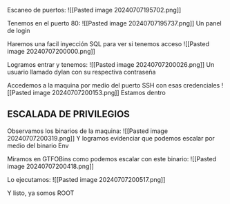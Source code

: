 Escaneo de puertos:
![[Pasted image 20240707195702.png]]

Tenemos en el puerto 80:
![[Pasted image 20240707195737.png]]
Un panel de login

Haremos una facil inyección SQL para ver si tenemos acceso
![[Pasted image 20240707200000.png]]

Logramos entrar y tenemos:
![[Pasted image 20240707200026.png]]
Un usuario llamado dylan con su respectiva contraseña

Accedemos a la maquina por medio del puerto SSH con esas credenciales
![[Pasted image 20240707200153.png]]
Estamos dentro

## ESCALADA DE PRIVILEGIOS

Observamos los binarios de la maquina:
![[Pasted image 20240707200319.png]]
Y logramos evidenciar que podemos escalar por medio del binario Env

Miramos en GTFOBins como podemos escalar con este binario:
![[Pasted image 20240707200418.png]]

Lo ejecutamos:
![[Pasted image 20240707200517.png]]

Y listo, ya somos ROOT


